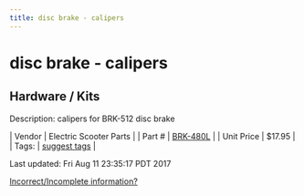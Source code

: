 ```yaml
---
title: disc brake - calipers
---
```


# disc brake - calipers
## Hardware / Kits
Description: 	calipers for BRK-512 disc brake 

| Vendor | Electric Scooter Parts | 
| Part # | [BRK-480L](http://electricscooterparts.com/discbrakes.html) | 
| Unit Price | $17.95 | 
| Tags: | [suggest tags](https://docs.google.com/forms/d/e/1FAIpQLSeWyY8v3RgOty-MyWmh9U0iivNYN_molChYyS-0U-o-kOAv_g/viewform) | 

Last updated: Fri Aug 11 23:35:17 PDT 2017

 [Incorrect/Incomplete information?](https://docs.google.com/forms/d/e/1FAIpQLSeWyY8v3RgOty-MyWmh9U0iivNYN_molChYyS-0U-o-kOAv_g/viewform)